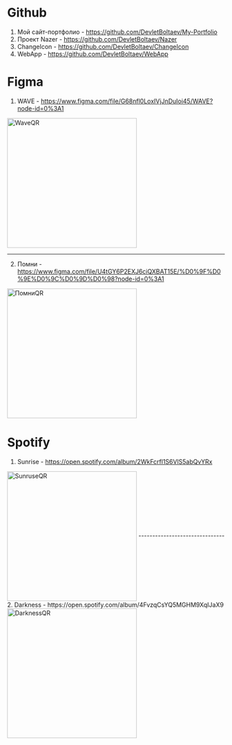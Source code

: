 # Github 

1. Мой сайт-портфолио - https://github.com/DevletBoltaev/My-Portfolio
2. Проект Nazer - https://github.com/DevletBoltaev/Nazer
3. ChangeIcon - https://github.com/DevletBoltaev/ChangeIcon
4. WebApp - https://github.com/DevletBoltaev/WebApp

# Figma

1. WAVE - https://www.figma.com/file/G68nfl0LoxIVjJnDuIoi45/WAVE?node-id=0%3A1
<img src = "https://google.nazer-drive.workers.dev/0:/4-Github/DEVLET/Repositories/All-my-works/QR/WAVE.png" width = "300" height = "300" alt = "WaveQR" align = "center" />

-------------

2. Помни - https://www.figma.com/file/U4tGY6P2EXJ6ciQXBAT15E/%D0%9F%D0%9E%D0%9C%D0%9D%D0%98?node-id=0%3A1
<img src = "https://google.nazer-drive.workers.dev/0:/4-Github/DEVLET/Repositories/All-my-works/QR/%D0%9F%D0%BE%D0%BC%D0%BD%D0%B8.png" width = "300" height = "300" alt = "ПомниQR" align = "center" />

# Spotify

1. Sunrise - https://open.spotify.com/album/2WkFcrfl1S6VlS5abQvYRx
<img src = "https://google.nazer-drive.workers.dev/0:/4-Github/DEVLET/Repositories/All-my-works/QR/Sunrise.png" width = "300" height = "300" alt = "SunruseQR" align = "center" />
-------------------------------
2. Darkness - https://open.spotify.com/album/4FvzqCsYQ5MGHM9XqIJaX9
<img src = "https://google.nazer-drive.workers.dev/0:/4-Github/DEVLET/Repositories/All-my-works/QR/Darkness.png" width = "300" height = "300" alt = "DarknessQR" align = "center" />
